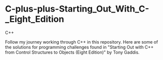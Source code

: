 # C-plus-plus-Starting_Out_With_C-_Eight_Edition
C++

Follow my journey working through C++ in this repository. Here are some of the solutions for programming challenges found in "Starting Out with C++ from Control Structures to Objects (Eight Edition)" by Tony Gaddis.
